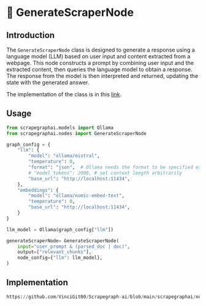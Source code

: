 # 🏀 GenerateScraperNode

## Introduction
The `GenerateScraperNode` class is designed to generate a response using a language model (LLM) based on user input and content extracted from a webpage. This node constructs a prompt by combining user input and the extracted content, then queries the language model to obtain a response. The response from the model is then interpreted and returned, updating the state with the generated answer.

The implementation of the class is in this [link](https://github.com/VinciGit00/Scrapegraph-ai/blob/main/scrapegraphai/nodes/generate_scraper_node.py).

## Usage
```python
from scrapegraphai.models import Ollama
from scrapegraphai.nodes import GenerateScraperNode

graph_config = {
    "llm": {
        "model": "ollama/mistral",
        "temperature": 0,
        "format": "json",  # Ollama needs the format to be specified explicitly
        # "model_tokens": 2000, # set context length arbitrarily
        "base_url": "http://localhost:11434",
    },
    "embeddings": {
        "model": "ollama/nomic-embed-text",
        "temperature": 0,
        "base_url": "http://localhost:11434",
    }
}

llm_model = Ollama(graph_config["llm"])

generateScraperNode= GenerateScraperNode(
    input="user_prompt & (parsed_doc | doc)",
    output=["relevant_chunks"],
    node_config={"llm": llm_model},
)
```
## Implementation
```python reference title="GenerateScraperNode"
https://github.com/VinciGit00/Scrapegraph-ai/blob/main/scrapegraphai/nodes/generate_scraper_node.py
```
